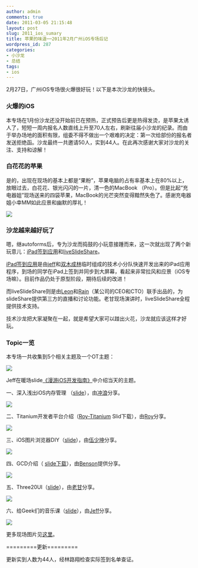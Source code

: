 ```yaml
---
author: admin
comments: true
date: 2011-03-05 21:15:48
layout: post
slug: 2011_ios_sumary
title: 苹果的味道──2011年2月广州iOS专场后记
wordpress_id: 287
categories:
- 小沙龙
- 总结
tags:
- ios
---
```


2月27日，广州iOS专场很火爆很好玩！以下是本次沙龙的快镜头。


### 火爆的iOS


本专场在1月份沙龙还没开始前已在预热，正式预告后更是热得发烫，是苹果太诱人了，短短一周内报名人数直线上升至70人左右，刷新往届小沙龙的纪录。而由于举办场地的面积有限，组委不得不做出一个艰难的决定：第一次给部份的报名者发送拒绝函。沙龙最终一共邀请50人，实到44人。在此再次感谢大家对沙龙的关注、支持和谅解！


### 白花花的苹果


是的，出现在现场的基本上都是“果粉”，苹果电脑的占有率基本上在80%以上，放眼过去，白花花、银光闪闪的一片，清一色的MacBook （Pro）。但是比起“充电器姐”现场送来的四袋苹果，MacBook的光芒突然变得黯然失色了。感谢充电器姐小幸MM如此应景和幽默的厚礼！

![](http://farm6.static.flickr.com/5172/5480653853_4f19facf9b_z.jpg)


### 沙龙越来越好玩了


嗯，继autoforms后，专为沙龙而捣鼓的小玩意接踵而来，这一次就出现了两个新玩意儿：[iPad签到应用](http://www.jeffkit.info/2011/03/918/)和[liveSlideShare](http://www.liveslideshare.net/)。

[iPad签到应用](http://www.jeffkit.info/2011/03/918/)是由[jeff](http://jeffkit.info)和[双木成林](http://linluxiang.info)临时组成的技术小分队快速开发出来的iPad应用程序，到场的同学在iPad上签到并同步到大屏幕，看起来非常拉风和应景（iOS专场嘛）。目前作品仍处于原型阶段，期待后续的改进！

而liveSlideShare则是由[Leon](http://twitter.com/leondu)和[Rain](http://rainchen.javaeye.com/)（某公司的CEO和CTO）联手出品的，为slideShare提供第三方的直播和讨论功能。老甘现场演讲时，liveSlideShare全程提供技术支持。

技术沙龙把大家凝聚在一起，就是希望大家可以踫出火花，沙龙就应该这样才好玩。


### Topic一览


本专场一共收集到5个相关主题及一个OT主题：

![](http://farm6.static.flickr.com/5258/5481266498_56e29b813b_z.jpg)

Jeff在暖场slide[《漫游iOS开发指南》](http://www.slideshare.net/jeffkit/jeff-ios-dev-intro)中介绍当天的主题。

一、深入浅出iOS内存管理 （[slide](http://www.slideshare.net/jeffkit/objectc)），由[冲浪](http://www.surf-boy.com/)分享。

![](http://farm6.static.flickr.com/5133/5480673903_1cbe40f9f0_z.jpg)

二、Titanium开发者平台介绍（[Roy-Titanium](http://techparty.org/wp-content/uploads/2011/03/Roy-Titanium.pdf) Slid下载），由[Roy](http://roynotes.com/)分享。

![](http://farm6.static.flickr.com/5174/5480714649_51ea5d4a0b_z.jpg)

三、iOS图片浏览器DIY（[slide](http://www.slideshare.net/shaokun/ios-diy)），由[伍少坤](http://t.sina.com.cn/shaokunwu)分享。

![](http://farm6.static.flickr.com/5171/5481347442_15dc88ee21_z.jpg)

四、GCD介绍（ [slide下载](http://techparty.org/wp-content/uploads/2011/03/GCD_Introduction-by-benson.ppt)），由[Benson](http://t.sina.com.cn/pipipeng)提供分享。

![](http://farm6.static.flickr.com/5059/5480877817_34a2d312f3_z.jpg)

五、Three20UI（[slide](http://www.slideshare.net/cngump/three20-7075932)），由[老甘](http://cngump.com)分享。

![](http://farm6.static.flickr.com/5056/5480938805_e5c92d0cfb_z.jpg)

六、给Geek们的音乐课（[slide](http://www.slideshare.net/jeffkit/music-7078214)），由[Jeff](http://jeffkit.info)分享。

![](http://farm6.static.flickr.com/5178/5481569208_02221b97b5_z.jpg)

更多现场图片见[这里](http://www.flickr.com/photos/leondu/sets/72157626151294242/with/5481266498/)。

=========更新=========

更新实到人数为44人，经林路翔检查实际签到名单查证。
